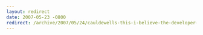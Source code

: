 ```yaml
---
layout: redirect
date: 2007-05-23 -0800
redirect: /archive/2007/05/24/cauldewells-this-i-believe-the-developer-edition.aspx/
---
```

